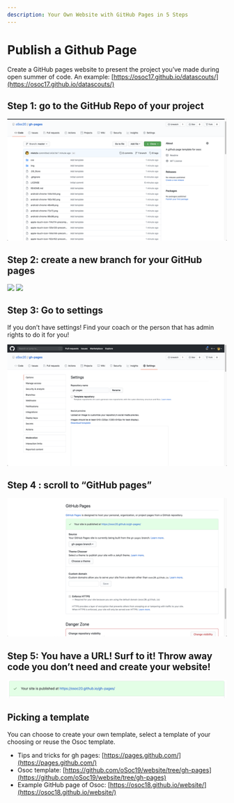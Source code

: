 ```yaml
---
description: Your Own Website with GitHub Pages in 5 Steps
---
```


# Publish a Github Page

Create a GitHub pages website to present the project you’ve made during open summer of code. An example: [https://osoc17.github.io/datascouts/](https://osoc17.github.io/datascouts/)

## Step 1: go to the GitHub Repo of your project

![](../../.gitbook/assets/screenshot-2020-06-30-at-22.14.18.png)

## Step 2: create a new branch for your GitHub pages

![](https://firebasestorage.googleapis.com/v0/b/gitbook-x-prod.appspot.com/o/spaces%2F-LckflnxdoFGRNgQmj50%2Fuploads%2FiqJnNeuIXS5QHhTwQgHF%2Ffile.png?alt=media)    ![](https://firebasestorage.googleapis.com/v0/b/gitbook-x-prod.appspot.com/o/spaces%2F-LckflnxdoFGRNgQmj50%2Fuploads%2F2v34zB5IATz2khyvRAMR%2Ffile.png?alt=media)

## Step 3: Go to settings

If you don’t have settings! Find your coach or the person that has admin rights to do it for you!

![](../../.gitbook/assets/screenshot-2020-06-30-at-22.21.41.png)

## Step 4 : scroll to “GitHub pages”

![](../../.gitbook/assets/screenshot-2020-06-30-at-22.16.48.png)

## Step 5: You have a URL! Surf to it! Throw away code you don’t need and create your website!

![](../../.gitbook/assets/screenshot-2020-06-30-at-22.17.15.png)

## Picking a template

You can choose to create your own template, select a template of your choosing or reuse the Osoc template.

* Tips and tricks for gh pages: [https://pages.github.com/](https://pages.github.com/)
* Osoc template: [https://github.com/oSoc19/website/tree/gh-pages](https://github.com/oSoc19/website/tree/gh-pages)
* Example GitHub page of Osoc: [https://osoc18.github.io/website/](https://osoc18.github.io/website/)
